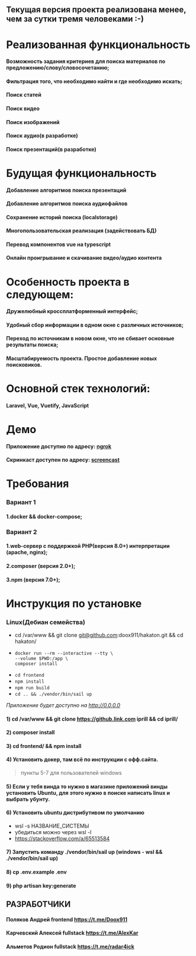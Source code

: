 ## Текущая версия проекта реализована менее, чем за сутки тремя человеками :-)

# Реализованная функциональность
#### Возможность задания критериев для поиска материалов по предложению/слову/словосочетанию;
#### Фильтрация того, что необходимо найти и где необходимо искать;
#### Поиск статей
#### Поиск видео
#### Поиск изображений
#### Поиск аудио(в разработке)
#### Поиск презентаций(в разработке)

# Будущая функциональность
#### Добавление алгоритмов поиска презентаций
#### Добавление алгоритмов поиска аудиофайлов
#### Сохранение историй поиска (localstorage)
#### Многопользовательская реализация (задействовать БД) 
#### Перевод компонентов vue на typescript
#### Онлайн проигрывание и скачивание видео/аудио контента 

# Особенность проекта в следующем:
#### Дружелюбный кроссплатформенный интерфейс;
#### Удобный сбор информации в одном окне с различных источников;
#### Переход по источникам в новом окне, что не сбивает основные результаты поиска;
#### Масштабируемость проекта. Простое добавление новых поисковиков.

# Основной стек технологий:
#### Laravel, Vue, Vuetify, JavaScript

# Демо
#### Приложение доступно по адресу: <a href="http://a681-185-9-75-238.ngrok.io">ngrok</a>
#### Скринкаст доступен по адресу: <a href="https://cloud.mail.ru/public/he3q/btmTfpxL5">screencast</a>

# Требования
### Вариант 1
#### 1.docker && docker-compose;
### Вариант 2
#### 1.web-сервер с поддержкой PHP(версия 8.0+) интерпретации (apache, nginx);
#### 2.composer (версия 2.0+);
#### 3.npm (версия 7.0+);

# Инструкция по установке

### Linux(Дебиан семейства)
 - cd /var/www && git clone git@github.com:doox911/hakaton.git && cd hakaton/
 - ``` 
   docker run --rm --interactive --tty \
   --volume $PWD:/app \
   composer install
   ```
 - `cd frontend`
 - `npm install`
 - `npm run build`
 - `cd .. && ./vendor/bin/sail up`

*Приложение будет доступно на http://0.0.0.0*

#### 1) cd /var/www && git clone https://github.link.com iprill && cd iprill/
#### 2) composer install
#### 3) cd frontend/ && npm install
#### 4) Установить докер, там всё по инструкции с офф.сайта. 
> пункты 5-7 для пользователей windows
#### 5) Если у тебя винда то нужно в магазине приложений винды установить Ubuntu, для этого нужно в поиске написать linux и выбрать убунту.
#### 6) Установить ubuntu дистрибутивом по умолчанию
   * wsl -s НАЗВАНИЕ_СИСТЕМЫ
   * убедиться можно через wsl -l
   * https://stackoverflow.com/a/65513584
#### 7) Запустить команду ./vendor/bin/sail up (windows - wsl && ./vendor/bin/sail up)
#### 8) cp .env.example .env
#### 9) php artisan key:generate

## РАЗРАБОТЧИКИ
#### Поляков Андрей frontend https://t.me/Doox911
#### Карчевский Алексей fullstack https://t.me/AlexKar
#### Альметов Родион fullstack https://t.me/radar4ick





